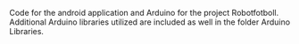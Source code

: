 Code for the android application and Arduino for the project Robotfotboll. Additional Arduino libraries utilized are included as well in the folder Arduino Libraries.
